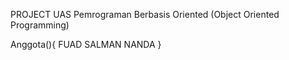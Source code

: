 PROJECT UAS Pemrograman Berbasis Oriented (Object Oriented Programming)

Anggota(){
    FUAD
    SALMAN
    NANDA 
}